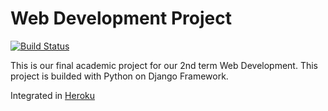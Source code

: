 # Web Development Project
[![Build Status](https://travis-ci.org/zobeltran/webdevtproject.svg?branch=master)](https://travis-ci.org/zobeltran/webdevtproject)

This is our final academic project for our 2nd term Web Development. This project is builded with Python on Django Framework.

Integrated in [Heroku](https://webdevt.herokuapp.com/)
